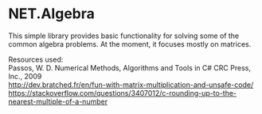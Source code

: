 # NET.Algebra

This simple library provides basic functionality for solving some of the common algebra problems. At the moment, it focuses mostly on matrices.

Resources used:  
Passos, W. D. Numerical Methods, Algorithms and Tools in C# CRC Press, Inc., 2009  
http://dev.bratched.fr/en/fun-with-matrix-multiplication-and-unsafe-code/  
https://stackoverflow.com/questions/3407012/c-rounding-up-to-the-nearest-multiple-of-a-number
